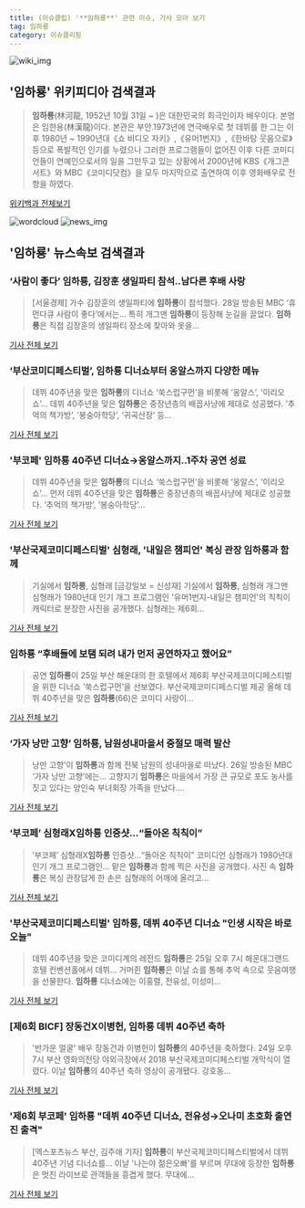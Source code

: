 ```yaml
---
title: (이슈클립) '**임하룡**' 관련 이슈, 기사 모아 보기
tag: 임하룡
category: 이슈클리핑
---
```

![wiki_img](https://user-images.githubusercontent.com/42597476/44503234-41136a80-a6d0-11e8-9071-6fc6418eafe4.png)
## **'**임하룡**'** 위키피디아 검색결과
>**임하룡**(林河龍, 1952년 10월 31일 ~ )은 대한민국의 희극인이자 배우이다. 본명은 임한용(林漢龍)이다. 본관은 부안.1973년에 연극배우로 첫 데뷔를 한 그는 이후 1980년 ~ 1990년대《쇼 비디오 자키》,《유머1번지》,《한바탕 웃음으로》등으로 폭발적인 인기를 누렸으나 그러한 프로그램들이 없어진 이후 다른 코미디언들이 연예인으로서의 일을 그만두고 있는 상황에서 2000년에 KBS《개그콘서트》와 MBC《코미디닷컴》을 모두 마지막으로 출연하여 이후 영화배우로 전향을 하였다.

<a href="https://ko.wikipedia.org/wiki/임하룡" target="_blank">위키백과 전체보기</a>

![wordcloud](https://s3.ap-northeast-2.amazonaws.com/lyrics101-wordcloud/2018-09-02-1535843128.png)
![news_img](https://user-images.githubusercontent.com/42597476/44507050-1206f400-a6e4-11e8-8d98-7ffbfebb353f.png)
## **'**임하룡**'** 뉴스속보 검색결과
### ‘사람이 좋다’ **임하룡**, 김장훈 생일파티 참석..남다른 후배 사랑

>[서울경제] 가수 김장훈의 생일파티에 **임하룡**이 참석했다. 28일 방송된 MBC ‘휴먼다큐 사람이 좋다’에서는... 특히 개그맨 **임하룡**이 등장해 눈길을 끌었다. **임하룡**은 직접 김장훈의 생일파티 장소에 찾아와 옷을...

<a href="http://www.sedaily.com/NewsView/1S3JCR20ZG" target="_blank">기사 전체 보기</a>

### ‘부산코미디페스티벌’, **임하룡** 디너쇼부터 옹알스까지 다양한 메뉴

>데뷔 40주년을 맞은 **임하룡**의 디너쇼 ‘쑥스럽구먼’을 비롯해 ‘옹알스’, ‘이리오쇼’... 데뷔 40주년을 맞은 **임하룡**은 중장년층의 배꼽사냥에 제대로 성공했다. ‘추억의 책가방’, ‘봉숭아학당’, ‘귀곡산장’ 등...

<a href="http://news.heraldcorp.com/view.php?ud=20180828000077" target="_blank">기사 전체 보기</a>

### '부코페' **임하룡** 40주년 디너쇼→옹알스까지..1주차 공연 성료

>데뷔 40주년을 맞은 **임하룡**의 디너쇼 ‘쑥스럽구먼’을 비롯해 ‘옹알스’, ‘이리오쇼’... 먼저 데뷔 40주년을 맞은 **임하룡**은 중장년층의 배꼽사냥에 제대로 성공했다. ‘추억의 책가방’, ‘봉숭아학당’...

<a href="http://biz.heraldcorp.com/view.php?ud=201808271436026229255_1" target="_blank">기사 전체 보기</a>

### '부산국제코미디페스티벌' 심형래, '내일은 챔피언' 복싱 관장 **임하룡**과 함께

>기실에서 **임하룡**, 심형래    [금강일보 = 신성재] 기실에서 **임하룡**, 심형래    개그맨 심형래가 1980년대 인기 개그 프로그램인 '유머1번지-내일은 챔피언'의 칙칙이 캐릭터로 분장한 사진을 공개했다.   심형래는 제6회...

<a href="http://www.ggilbo.com/news/articleView.html?idxno=539546" target="_blank">기사 전체 보기</a>

### **임하룡** “후배들에 보탬 되려 내가 먼저 공연하자고 했어요”

>공연 **임하룡**이 25일 부산 해운대의 한 호텔에서 제6회 부산국제코미디페스티벌을 위한 디너쇼 ‘쑥스럽구먼’을 선보였다. 부산국제코미디페스디벌 제공 올해 데뷔 40주년을 맞은 **임하룡**(66)은 코미디 사랑이...

<a href="http://www.hankookilbo.com/v/0f8bda5f32f24fa4ae855e979c43977c" target="_blank">기사 전체 보기</a>

### ‘가자 낭만 고향’ **임하룡**, 남원성내마을서 중절모 매력 발산

>낭만 고향’이 **임하룡**과 함께 전북 남원의 성내마을로 떠났다. 26일 방송된 MBC ‘가자 낭만 고향’에는... 고향지기 **임하룡**은 마을에서 가장 큰 규모로 포도 농사를 짓고 있다는 양인숙 부녀회장 가족을 만났다....

<a href="http://tvdaily.asiae.co.kr/read.php3?aid=15352385851388289002" target="_blank">기사 전체 보기</a>

### ‘부코페’ 심형래X**임하룡** 인증샷…“돌아온 칙칙이”

>‘부코페’ 심형래X**임하룡** 인증샷…“돌아온 칙칙이” 코미디언 심형래가 1980년대 인기 개그 프로그램인... 맡은 **임하룡**과 함께 찍은 사진을 공개했다. 사진 속 **임하룡**은 복싱 관장답게 한 손은 심형래의 어깨에 올리고...

<a href="http://sports.donga.com/3/all/20180825/91669123/1" target="_blank">기사 전체 보기</a>

### '부산국제코미디페스티벌' **임하룡**, 데뷔 40주년 디너쇼 "인생 시작은 바로 오늘"

>데뷔 40주년을 맞은 코미디계의 레전드 **임하룡**은 25일 오후 7시 해운대그랜드호텔 컨벤션홀에서 데뷔... 거머쥔 **임하룡**은 이날 쇼를 통해 추억 속으로 웃음여행을 선물한다. **임하룡** 디너쇼에는 이홍렬, 전유성, 이성미...

<a href="http://news.hankyung.com/article/201808256201H" target="_blank">기사 전체 보기</a>

### [제6회 BICF] 장동건X이병헌, **임하룡** 데뷔 40주년 축하

>'반가운 얼굴' 배우 장동건과 이병헌이 **임하룡**의 40주년을 축하했다. 24일 오후 7시 부산 영화의전당 야외극장에서 2018 부산국제코미디페스티벌 개막식이 열렸다. 이날 **임하룡**의 40주년 축하 영상이 공개됐다. 강호동...

<a href="http://star.hankookilbo.com/News/Read/b84c11ddaf474381a7d29fc81ddbbe79" target="_blank">기사 전체 보기</a>

### '제6회 부코페' **임하룡** "데뷔 40주년 디너쇼, 전유성→오나미 초호화 출연진 출격"

>[엑스포츠뉴스 부산, 김주애 기자] **임하룡**이 부산국제코미디페스티벌에서 데뷔 40주년 기념 디너쇼를... 이날 '나는야 젊은오빠'를 부르며 무대에 등장한 **임하룡**은 멋진 라이브로 관객들을 흥겹게 했다. 무대에...

<a href="http://www.xportsnews.com/?ac=article_view&entry_id=1011796" target="_blank">기사 전체 보기</a>


